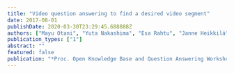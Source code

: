 ```yaml
---
title: "Video question answering to find a desired video segment"
date: 2017-08-01
publishDate: 2020-03-30T23:29:45.688888Z
authors: ["Mayu Otani", "Yuta Nakashima", "Esa Rahtu", "Janne Heikkilä"]
publication_types: ["1"]
abstract: ""
featured: false
publication: "*Proc. Open Knowledge Base and Question Answering Workshop (OKBQA) at SIGIR*"
---
```



